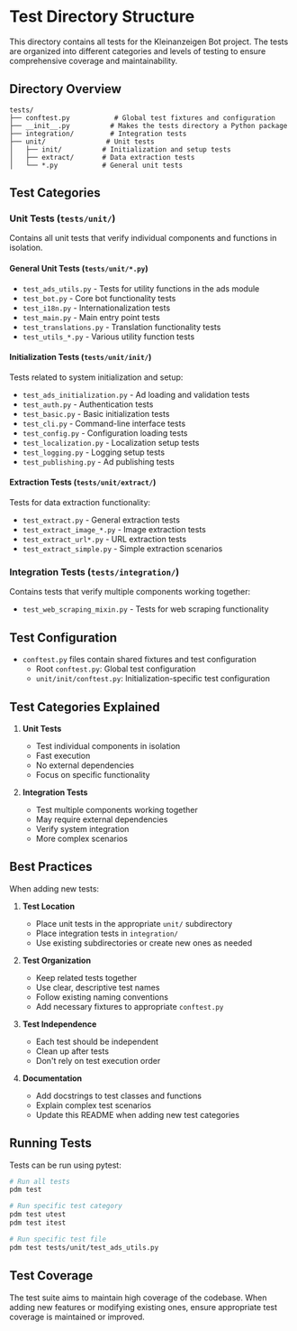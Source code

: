 # Test Directory Structure

This directory contains all tests for the Kleinanzeigen Bot project. The tests are organized into different categories and levels of testing to ensure comprehensive coverage and maintainability.

## Directory Overview

```
tests/
├── conftest.py           # Global test fixtures and configuration
├── __init__.py          # Makes the tests directory a Python package
├── integration/         # Integration tests
├── unit/               # Unit tests
│   ├── init/          # Initialization and setup tests
│   ├── extract/       # Data extraction tests
│   └── *.py           # General unit tests
```

## Test Categories

### Unit Tests (`tests/unit/`)
Contains all unit tests that verify individual components and functions in isolation.

#### General Unit Tests (`tests/unit/*.py`)
- `test_ads_utils.py` - Tests for utility functions in the ads module
- `test_bot.py` - Core bot functionality tests
- `test_i18n.py` - Internationalization tests
- `test_main.py` - Main entry point tests
- `test_translations.py` - Translation functionality tests
- `test_utils_*.py` - Various utility function tests

#### Initialization Tests (`tests/unit/init/`)
Tests related to system initialization and setup:
- `test_ads_initialization.py` - Ad loading and validation tests
- `test_auth.py` - Authentication tests
- `test_basic.py` - Basic initialization tests
- `test_cli.py` - Command-line interface tests
- `test_config.py` - Configuration loading tests
- `test_localization.py` - Localization setup tests
- `test_logging.py` - Logging setup tests
- `test_publishing.py` - Ad publishing tests

#### Extraction Tests (`tests/unit/extract/`)
Tests for data extraction functionality:
- `test_extract.py` - General extraction tests
- `test_extract_image_*.py` - Image extraction tests
- `test_extract_url*.py` - URL extraction tests
- `test_extract_simple.py` - Simple extraction scenarios

### Integration Tests (`tests/integration/`)
Contains tests that verify multiple components working together:
- `test_web_scraping_mixin.py` - Tests for web scraping functionality

## Test Configuration

- `conftest.py` files contain shared fixtures and test configuration
  - Root `conftest.py`: Global test configuration
  - `unit/init/conftest.py`: Initialization-specific test configuration

## Test Categories Explained

1. **Unit Tests**
   - Test individual components in isolation
   - Fast execution
   - No external dependencies
   - Focus on specific functionality

2. **Integration Tests**
   - Test multiple components working together
   - May require external dependencies
   - Verify system integration
   - More complex scenarios

## Best Practices

When adding new tests:

1. **Test Location**
   - Place unit tests in the appropriate `unit/` subdirectory
   - Place integration tests in `integration/`
   - Use existing subdirectories or create new ones as needed

2. **Test Organization**
   - Keep related tests together
   - Use clear, descriptive test names
   - Follow existing naming conventions
   - Add necessary fixtures to appropriate `conftest.py`

3. **Test Independence**
   - Each test should be independent
   - Clean up after tests
   - Don't rely on test execution order

4. **Documentation**
   - Add docstrings to test classes and functions
   - Explain complex test scenarios
   - Update this README when adding new test categories

## Running Tests

Tests can be run using pytest:

```bash
# Run all tests
pdm test

# Run specific test category
pdm test utest
pdm test itest

# Run specific test file
pdm test tests/unit/test_ads_utils.py
```

## Test Coverage

The test suite aims to maintain high coverage of the codebase. When adding new features or modifying existing ones, ensure appropriate test coverage is maintained or improved.